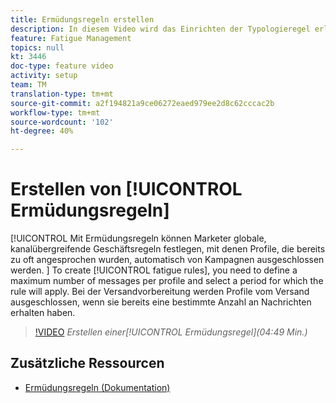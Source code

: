 ```yaml
---
title: Ermüdungsregeln erstellen
description: In diesem Video wird das Einrichten der Typologieregel erläutert.
feature: Fatigue Management
topics: null
kt: 3446
doc-type: feature video
activity: setup
team: TM
translation-type: tm+mt
source-git-commit: a2f194821a9ce06272eaed979ee2d8c62cccac2b
workflow-type: tm+mt
source-wordcount: '102'
ht-degree: 40%

---
```



# Erstellen von [!UICONTROL Ermüdungsregeln]

[!UICONTROL Mit Ermüdungsregeln können Marketer globale, kanalübergreifende Geschäftsregeln festlegen, mit denen Profile, die bereits zu oft angesprochen wurden, automatisch von Kampagnen ausgeschlossen werden.
]
To create [!UICONTROL fatigue rules], you need to define a maximum number of messages per profile and select a period for which the rule will apply. Bei der Versandvorbereitung werden Profile vom Versand ausgeschlossen, wenn sie bereits eine bestimmte Anzahl an Nachrichten erhalten haben.

>[!VIDEO](https://video.tv.adobe.com/v/28450?quality=12)
*Erstellen einer[!UICONTROL Ermüdungsregel](04:49 Min.)*

## Zusätzliche Ressourcen

* [Ermüdungsregeln (Dokumentation)](https://docs.adobe.com/content/help/en/campaign-standard/using/administrating/working-with-typology-rules/fatigue-rules.html)
